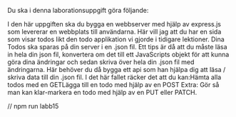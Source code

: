Du ska i denna laborationsuppgift göra följande:

I den här uppgiften ska du bygga en webbserver med hjälp av express.js som levererar en webbplats till användarna. 
Här vill jag att du har en sida som visar todos likt den todo applikation vi gjorde i tidigare lektioner. 
Dina Todos ska sparas på din server i en .json fil. 
Ett tips är då att du måste läsa in hela din json fil, konvertera om det till ett JavaScripts objekt för att kunna göra dina ändringar och sedan skriva över hela din .json fil med ändringarna. 
Här behöver du då bygga ett api som han hjälpa dig att läsa / skriva data till din .json fil. 
I det här fallet räcker det att du kan:Hämta alla todos med en GETLägga till en todo med hjälp av en POST
Extra: Gör så man kan klar-markera en todo med hjälp av en PUT eller PATCH.

// npm run labb15
